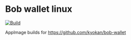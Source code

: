 # Bob wallet linux
[![Build](https://github.com/KhushrajRathod/bob-wallet-linux/actions/workflows/build.yml/badge.svg)](https://github.com/KhushrajRathod/bob-wallet-linux/actions/workflows/build.yml)

AppImage builds for https://github.com/kyokan/bob-wallet
